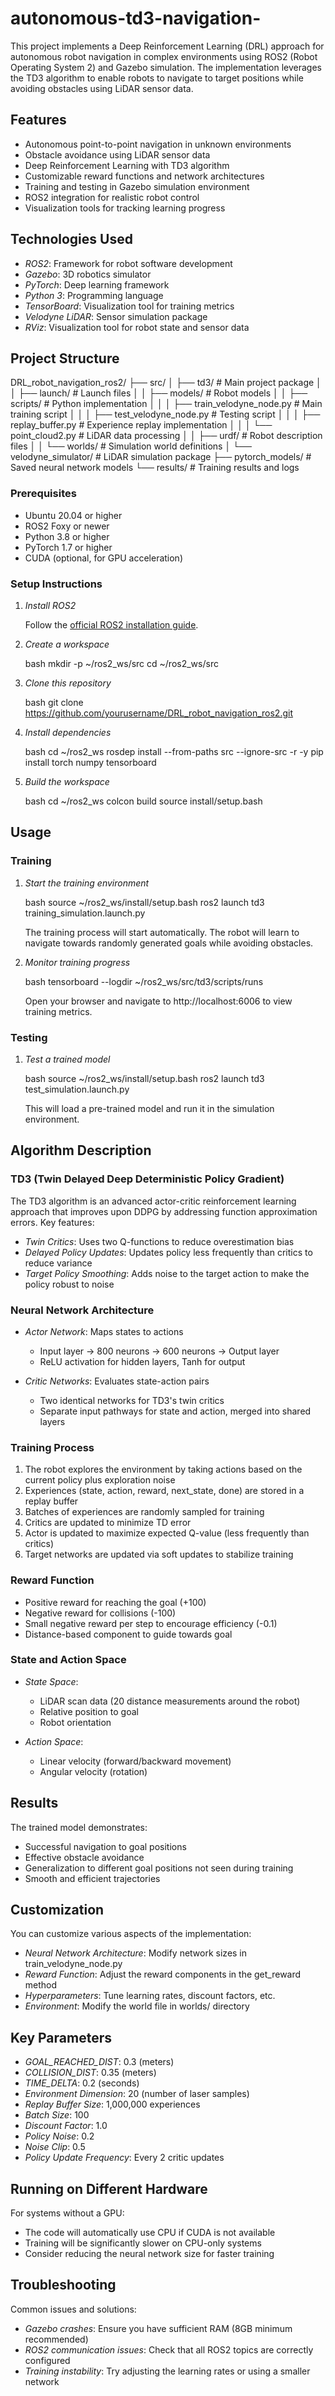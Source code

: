 # autonomous-td3-navigation-
This project implements a Deep Reinforcement Learning (DRL) approach for autonomous robot navigation in complex environments using ROS2 (Robot Operating System 2) and Gazebo simulation. The implementation leverages the TD3 algorithm to enable robots to navigate to target positions while avoiding obstacles using LiDAR sensor data.

## Features

- Autonomous point-to-point navigation in unknown environments
- Obstacle avoidance using LiDAR sensor data
- Deep Reinforcement Learning with TD3 algorithm
- Customizable reward functions and network architectures
- Training and testing in Gazebo simulation environment
- ROS2 integration for realistic robot control
- Visualization tools for tracking learning progress

## Technologies Used

- *ROS2*: Framework for robot software development
- *Gazebo*: 3D robotics simulator
- *PyTorch*: Deep learning framework
- *Python 3*: Programming language
- *TensorBoard*: Visualization tool for training metrics
- *Velodyne LiDAR*: Sensor simulation package
- *RViz*: Visualization tool for robot state and sensor data

## Project Structure


DRL_robot_navigation_ros2/
├── src/
│   ├── td3/                  # Main project package
│   │   ├── launch/           # Launch files
│   │   ├── models/           # Robot models
│   │   ├── scripts/          # Python implementation
│   │   │   ├── train_velodyne_node.py   # Main training script
│   │   │   ├── test_velodyne_node.py    # Testing script
│   │   │   ├── replay_buffer.py         # Experience replay implementation
│   │   │   └── point_cloud2.py          # LiDAR data processing
│   │   ├── urdf/             # Robot description files
│   │   └── worlds/           # Simulation world definitions
│   └── velodyne_simulator/   # LiDAR simulation package
├── pytorch_models/           # Saved neural network models
└── results/                  # Training results and logs


### Prerequisites

- Ubuntu 20.04 or higher
- ROS2 Foxy or newer
- Python 3.8 or higher
- PyTorch 1.7 or higher
- CUDA (optional, for GPU acceleration)

### Setup Instructions

1. *Install ROS2*

   Follow the [official ROS2 installation guide](https://docs.ros.org/en/foxy/Installation.html).

2. *Create a workspace*

   bash
   mkdir -p ~/ros2_ws/src
   cd ~/ros2_ws/src
   

3. *Clone this repository*

   bash
   git clone https://github.com/yourusername/DRL_robot_navigation_ros2.git
   

4. *Install dependencies*

   bash
   cd ~/ros2_ws
   rosdep install --from-paths src --ignore-src -r -y
   pip install torch numpy tensorboard
   

5. *Build the workspace*

   bash
   cd ~/ros2_ws
   colcon build
   source install/setup.bash
   

## Usage

### Training

1. *Start the training environment*

   bash
   source ~/ros2_ws/install/setup.bash
   ros2 launch td3 training_simulation.launch.py
   

   The training process will start automatically. The robot will learn to navigate towards randomly generated goals while avoiding obstacles.

2. *Monitor training progress*

   bash
   tensorboard --logdir ~/ros2_ws/src/td3/scripts/runs
   

   Open your browser and navigate to http://localhost:6006 to view training metrics.

### Testing

1. *Test a trained model*

   bash
   source ~/ros2_ws/install/setup.bash
   ros2 launch td3 test_simulation.launch.py
   

   This will load a pre-trained model and run it in the simulation environment.

## Algorithm Description

### TD3 (Twin Delayed Deep Deterministic Policy Gradient)

The TD3 algorithm is an advanced actor-critic reinforcement learning approach that improves upon DDPG by addressing function approximation errors. Key features:

- *Twin Critics*: Uses two Q-functions to reduce overestimation bias
- *Delayed Policy Updates*: Updates policy less frequently than critics to reduce variance
- *Target Policy Smoothing*: Adds noise to the target action to make the policy robust to noise

### Neural Network Architecture

- *Actor Network*: Maps states to actions
  - Input layer → 800 neurons → 600 neurons → Output layer
  - ReLU activation for hidden layers, Tanh for output

- *Critic Networks*: Evaluates state-action pairs
  - Two identical networks for TD3's twin critics
  - Separate input pathways for state and action, merged into shared layers

### Training Process

1. The robot explores the environment by taking actions based on the current policy plus exploration noise
2. Experiences (state, action, reward, next_state, done) are stored in a replay buffer
3. Batches of experiences are randomly sampled for training
4. Critics are updated to minimize TD error
5. Actor is updated to maximize expected Q-value (less frequently than critics)
6. Target networks are updated via soft updates to stabilize training

### Reward Function

- Positive reward for reaching the goal (+100)
- Negative reward for collisions (-100)
- Small negative reward per step to encourage efficiency (-0.1)
- Distance-based component to guide towards goal

### State and Action Space

- *State Space*: 
  - LiDAR scan data (20 distance measurements around the robot)
  - Relative position to goal
  - Robot orientation

- *Action Space*:
  - Linear velocity (forward/backward movement)
  - Angular velocity (rotation)

## Results

The trained model demonstrates:
- Successful navigation to goal positions
- Effective obstacle avoidance
- Generalization to different goal positions not seen during training
- Smooth and efficient trajectories

## Customization

You can customize various aspects of the implementation:

- *Neural Network Architecture*: Modify network sizes in train_velodyne_node.py
- *Reward Function*: Adjust the reward components in the get_reward method
- *Hyperparameters*: Tune learning rates, discount factors, etc.
- *Environment*: Modify the world file in worlds/ directory

## Key Parameters

- *GOAL_REACHED_DIST*: 0.3 (meters)
- *COLLISION_DIST*: 0.35 (meters)
- *TIME_DELTA*: 0.2 (seconds)
- *Environment Dimension*: 20 (number of laser samples)
- *Replay Buffer Size*: 1,000,000 experiences
- *Batch Size*: 100
- *Discount Factor*: 1.0
- *Policy Noise*: 0.2
- *Noise Clip*: 0.5
- *Policy Update Frequency*: Every 2 critic updates

## Running on Different Hardware

For systems without a GPU:
- The code will automatically use CPU if CUDA is not available
- Training will be significantly slower on CPU-only systems
- Consider reducing the neural network size for faster training

## Troubleshooting

Common issues and solutions:
- *Gazebo crashes*: Ensure you have sufficient RAM (8GB minimum recommended)
- *ROS2 communication issues*: Check that all ROS2 topics are correctly configured
- *Training instability*: Try adjusting the learning rates or using a smaller network

